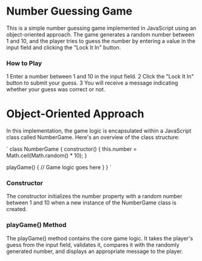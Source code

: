 # Number Guessing Game

This is a simple number guessing game implemented in JavaScript using an object-oriented approach. The game generates a random number between 1 and 10, and the player tries to guess the number by entering a value in the input field and clicking the "Lock It In" button.

### How to Play

1 Enter a number between 1 and 10 in the input field.
2 Click the "Lock It In" button to submit your guess.
3 You will receive a message indicating whether your guess was correct or not.

# Object-Oriented Approach

In this implementation, the game logic is encapsulated within a JavaScript class called NumberGame. Here's an overview of the class structure:

` class NumberGame {
constructor() {
this.number = Math.ceil(Math.random() \* 10);
}

playGame() {
// Game logic goes here
}
} `

### Constructor

The constructor initializes the number property with a random number between 1 and 10 when a new instance of the NumberGame class is created.

### playGame() Method

The playGame() method contains the core game logic. It takes the player's guess from the input field, validates it, compares it with the randomly generated number, and displays an appropriate message to the player.
